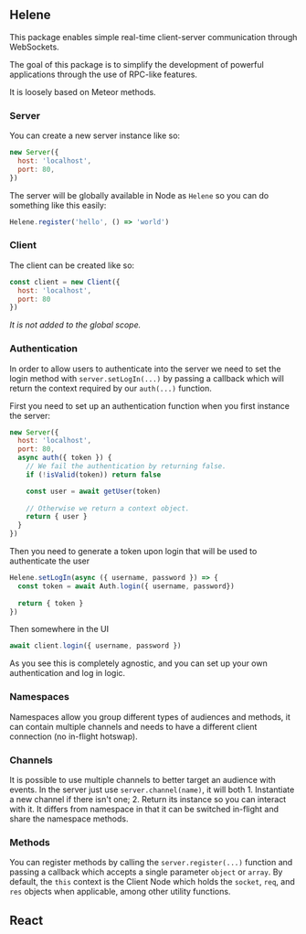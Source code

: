 ## Helene

This package enables simple real-time client-server communication through WebSockets.

The goal of this package is to simplify the development of powerful applications through the use of RPC-like features. 

It is loosely based on Meteor methods.

### Server

You can create a new server instance like so:

```javascript
new Server({
  host: 'localhost',
  port: 80,
})
```

The server will be globally available in Node as `Helene` so you can do something like this easily:

```javascript
Helene.register('hello', () => 'world')
```


### Client

The client can be created like so:

```javascript
const client = new Client({
  host: 'localhost',
  port: 80
})
```

_It is not added to the global scope._

### Authentication

In order to allow users to authenticate into the server we need to set the login method with `server.setLogIn(...)` by passing a callback which will return the context required by our `auth(...)` function.

First you need to set up an authentication function when you first instance the server:

```javascript
new Server({
  host: 'localhost',
  port: 80,
  async auth({ token }) {
    // We fail the authentication by returning false.
    if (!isValid(token)) return false

    const user = await getUser(token)
    
    // Otherwise we return a context object.
    return { user }
  }  
})
```


Then you need to generate a token upon login that will be used to authenticate the user

```javascript
Helene.setLogIn(async ({ username, password }) => {
  const token = await Auth.login({ username, password})
  
  return { token }
})
```

Then somewhere in the UI


```javascript
await client.login({ username, password })
```

As you see this is completely agnostic, and you can set up your own authentication and log in logic.

### Namespaces

Namespaces allow you group different types of audiences and methods, it can contain multiple channels and needs to have a different client connection (no in-flight hotswap).

### Channels

It is possible to use multiple channels to better target an audience with events. In the server just use `server.channel(name)`, it will both 1. Instantiate a new channel if there isn't one; 2. Return its instance so you can interact with it. It differs from namespace in that it can be switched in-flight and share the namespace methods.

### Methods

You can register methods by calling the `server.register(...)` function and passing a callback which accepts a single parameter `object` or `array`. By default, the `this` context is the Client Node which holds the `socket`, `req`, and `res` objects when applicable, among other utility functions.


## React


